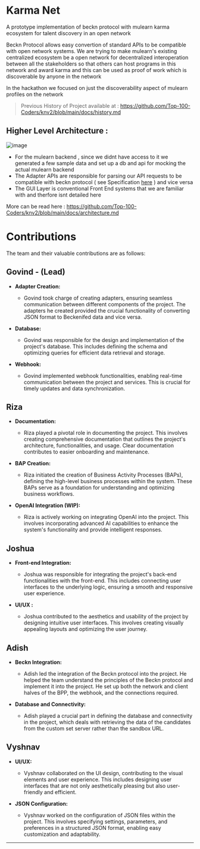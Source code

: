# Karma Net  
A prototype implementation of beckn protocol with mulearn karma ecosystem for talent discovery in an open network

Beckn Protocol allows easy convertion of standard APIs to be compatible with open network systems.
We are trying to make mulearn's existing centralized ecosystem be a open network for decentralized interoperation between all the stakeholders
so that others can host programs in this network and award karma and this can be used as proof of work which is discoverable by anyone in the network
  
In the hackathon we focused on just the discoverability aspect of mulearn profiles on the network

> Previous History of Project available at : https://github.com/Top-100-Coders/knv2/blob/main/docs/history.md

## Higher Level Architecture :  
![image](https://i.imgur.com/xtpZAAb.png)

- For the mulearn backend , since we didnt have access to it we generated a few sample data and set up a db and api for mocking the actual mulearn backend  
- The Adapter APIs are responsible for parsing our API requests to be compatible with beckn protocol ( see Specification [here](https://github.com/beckn/DSEP-Specification/tree/draft/examples/student-connect/) ) and vice versa
- The GUI Layer is conventional Front End systems that we are familiar with and therfore isnt detailed here
  
More can be read here : https://github.com/Top-100-Coders/knv2/blob/main/docs/architecture.md

# Contributions

The team and their valuable contributions are as follows:

## Govind - (Lead)

- **Adapter Creation:**
  - Govind took charge of creating adapters, ensuring seamless communication between different components of the project. The adapters he created provided the crucial functionality of converting JSON format to Beckenifed data and vice versa.

- **Database:**
  - Govind was responsible for the design and implementation of the project's database. This includes defining the schema and optimizing queries for efficient data retrieval and storage.

- **Webhook:**
  - Govind implemented webhook functionalities, enabling real-time communication between the project and services. This is crucial for timely updates and data synchronization.

## Riza

- **Documentation:**
  - Riza played a pivotal role in documenting the project. This involves creating comprehensive documentation that outlines the project's architecture, functionalities, and usage. Clear documentation contributes to easier onboarding and maintenance.

- **BAP Creation:**
  - Riza initiated the creation of Business Activity Processes (BAPs), defining the high-level business processes within the system. These BAPs serve as a foundation for understanding and optimizing business workflows.

- **OpenAI Integration (WIP):**
  - Riza is actively working on integrating OpenAI into the project. This involves incorporating advanced AI capabilities to enhance the system's functionality and provide intelligent responses.

## Joshua

- **Front-end Integration:**
  - Joshua was responsible for integrating the project's back-end functionalities with the front-end. This includes connecting user interfaces to the underlying logic, ensuring a smooth and responsive user experience.

- **UI/UX :**
  - Joshua contributed to the aesthetics and usability of the project by designing intuitive user interfaces. This involves creating visually appealing layouts and optimizing the user journey.

## Adish

- **Beckn Integration:**
  - Adish led the integration of the Beckn protocol into the project. He helped the team understand the principles of the Beckn protocol and implement it into the project. He set up both the network and client halves of the BPP, the webhook, and the connections required.

- **Database and Connectivity:**
  - Adish played a crucial part in defining the database and connectivity in the project, which deals with retrieving the data of the candidates from the custom set server rather than the sandbox URL.

## Vyshnav 

- **UI/UX:**
  - Vyshnav collaborated on the UI design, contributing to the visual elements and user experience. This includes designing user interfaces that are not only aesthetically pleasing but also user-friendly and efficient.

- **JSON Configuration:**
  - Vyshnav worked on the configuration of JSON files within the project. This involves specifying settings, parameters, and preferences in a structured JSON format, enabling easy customization and adaptability.


---
